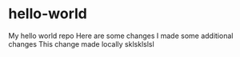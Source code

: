 # hello-world
My hello world repo
Here are some changes
I made some additional changes
This change made locally
sklsklslsl